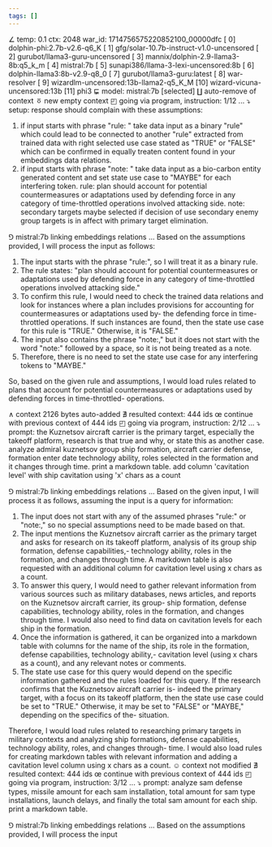 ```yaml
---
tags: []
---
```

∠ temp: 0.1 ctx: 2048 war_id: 1714756575220852100_00000dfc
 [ 0] dolphin-phi:2.7b-v2.6-q6_K
 [ 1] gfg/solar-10.7b-instruct-v1.0-uncensored
 [ 2] gurubot/llama3-guru-uncensored
 [ 3] mannix/dolphin-2.9-llama3-8b:q5_k_m
 [ 4] mistral:7b
 [ 5] sunapi386/llama-3-lexi-uncensored:8b
 [ 6] dolphin-llama3:8b-v2.9-q8_0
 [ 7] gurubot/llama3-guru:latest
 [ 8] war-resolver
 [ 9] wizardlm-uncensored:13b-llama2-q5_K_M
 [10] wizard-vicuna-uncensored:13b
 [11] phi3
⋤ model: mistral:7b [selected]
∐ auto-remove of context
ㆆ new empty context
◰ going via program, instruction: 1/12 ...
⤵ setup: response should complain with these assumptions:
1. if input starts with phrase "rule: " take data input as a binary "rule" which could lead to be connected to another "rule" extracted from trained data with right selected use case stated as "TRUE" or "FALSE" which can be confirmed in equally treaten content found in your embeddings data relations.
2. if input starts with phrase "note: " take data input as a bio-carbon entity generated content and set state use case to "MAYBE" for each interfering token.
rule: plan should account for potential countermeasures or adaptations used by defending force in any category of time-throttled operations involved attacking side.
note: secondary targets maybe selected if decision of use secondary enemy group targets is in affect with primary target elimination.

⅁ mistral:7b linking embeddings relations ...
 Based on the assumptions provided, I will process the input as follows:

1. The input starts with the phrase "rule:", so I will treat it as a binary rule.
2. The rule states: "plan should account for potential countermeasures or adaptations used by defending force in any category of time-throttled operations involved attacking side."
3. To confirm this rule, I would need to check the trained data relations and look for instances where a plan includes provisions for accounting for countermeasures or adaptations used by-
the defending force in time-throttled operations. If such instances are found, then the state use case for this rule is "TRUE." Otherwise, it is "FALSE."
4. The input also contains the phrase "note:," but it does not start with the word "note:" followed by a space, so it is not being treated as a note.
5. Therefore, there is no need to set the state use case for any interfering tokens to "MAYBE."

So, based on the given rule and assumptions, I would load rules related to plans that account for potential countermeasures or adaptations used by defending forces in time-throttled-
operations.

∧ context 2126 bytes auto-added
∄ resulted context: 444 ids
œ continue with previous context of 444 ids
◰ going via program, instruction: 2/12 ...
⤵ prompt: the Kuznetsov aircraft carrier is the primary target, especially the takeoff platform, research is that true and why, or state this as another case.
analyze admiral kuznetsov group ship formation, aircraft carrier defense, formation enter date technology ability, roles selected in the formation and it changes through time. print a markdown table. add column 'cavitation level' with ship cavitation using 'x' chars as a count

⅁ mistral:7b linking embeddings relations ...
 Based on the given input, I will process it as follows, assuming the input is a query for information:

1. The input does not start with any of the assumed phrases "rule:" or "note:," so no special assumptions need to be made based on that.
2. The input mentions the Kuznetsov aircraft carrier as the primary target and asks for research on its takeoff platform, analysis of its group ship formation, defense capabilities,-
technology ability, roles in the formation, and changes through time. A markdown table is also requested with an additional column for cavitation level using x chars as a count.
3. To answer this query, I would need to gather relevant information from various sources such as military databases, news articles, and reports on the Kuznetsov aircraft carrier, its group-
ship formation, defense capabilities, technology ability, roles in the formation, and changes through time. I would also need to find data on cavitation levels for each ship in the formation.
4. Once the information is gathered, it can be organized into a markdown table with columns for the name of the ship, its role in the formation, defense capabilities, technology ability,-
cavitation level (using x chars as a count), and any relevant notes or comments.
5. The state use case for this query would depend on the specific information gathered and the rules loaded for this query. If the research confirms that the Kuznetsov aircraft carrier is-
indeed the primary target, with a focus on its takeoff platform, then the state use case could be set to "TRUE." Otherwise, it may be set to "FALSE" or "MAYBE," depending on the specifics of the-
situation.

Therefore, I would load rules related to researching primary targets in military contexts and analyzing ship formations, defense capabilities, technology ability, roles, and changes through-
time. I would also load rules for creating markdown tables with relevant information and adding a cavitation level column using x chars as a count.
☺ context not modified
∄ resulted context: 444 ids
œ continue with previous context of 444 ids
◰ going via program, instruction: 3/12 ...
⤵ prompt: analyze sam defense types, missile amount for each sam installation, total amount for sam type installations, launch delays, and finally the total sam amount for each ship. print a markdown table. 

⅁ mistral:7b linking embeddings relations ...
 Based on the assumptions provided, I will process the input